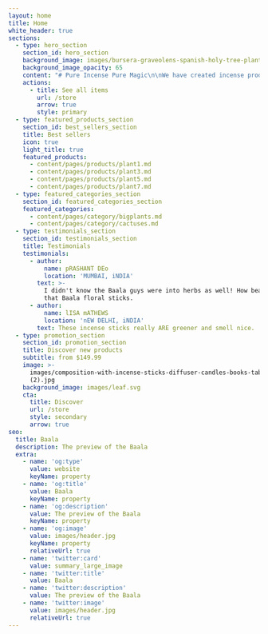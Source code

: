 ```yaml
---
layout: home
title: Home
white_header: true
sections:
  - type: hero_section
    section_id: hero_section
    background_image: images/bursera-graveolens-spanish-holy-tree-plant-water-rocks.jpg
    background_image_opacity: 65
    content: "# Pure Incense Pure Magic\n\nWe have created incense products keeping in mind the spiritual essence of our country and\n\nthe age-old practice\_of meditation and the natural ways of health keeping.\n\nHence the base is ayurvedic and natural herbs. That's why we call Baala a Divine Connection.\n"
    actions:
      - title: See all items
        url: /store
        arrow: true
        style: primary
  - type: featured_products_section
    section_id: best_sellers_section
    title: Best sellers
    icon: true
    light_title: true
    featured_products:
      - content/pages/products/plant1.md
      - content/pages/products/plant3.md
      - content/pages/products/plant5.md
      - content/pages/products/plant7.md
  - type: featured_categories_section
    section_id: featured_categories_section
    featured_categories:
      - content/pages/category/bigplants.md
      - content/pages/category/cactuses.md
  - type: testimonials_section
    section_id: testimonials_section
    title: Testimonials
    testimonials:
      - author:
          name: pRASHANT DEo
          location: 'MUMBAI, iNDIA'
        text: >-
          I didn't know the Baala guys were into herbs as well! How beautiful is
          that Baala floral sticks.
      - author:
          name: lISA mATHEWS
          location: 'nEW DELHI, iNDIA'
        text: These incense sticks really ARE greener and smell nice.
  - type: promotion_section
    section_id: promotion_section
    title: Discover new products
    subtitle: from $149.99
    image: >-
      images/composition-with-incense-sticks-diffuser-candles-books-table-interior-room
      (2).jpg
    background_image: images/leaf.svg
    cta:
      title: Discover
      url: /store
      style: secondary
      arrow: true
seo:
  title: Baala
  description: The preview of the Baala
  extra:
    - name: 'og:type'
      value: website
      keyName: property
    - name: 'og:title'
      value: Baala
      keyName: property
    - name: 'og:description'
      value: The preview of the Baala
      keyName: property
    - name: 'og:image'
      value: images/header.jpg
      keyName: property
      relativeUrl: true
    - name: 'twitter:card'
      value: summary_large_image
    - name: 'twitter:title'
      value: Baala
    - name: 'twitter:description'
      value: The preview of the Baala
    - name: 'twitter:image'
      value: images/header.jpg
      relativeUrl: true
---
```

